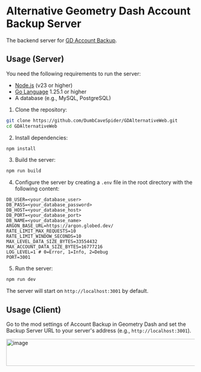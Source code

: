 # Alternative Geometry Dash Account Backup Server

The backend server for [GD Account Backup](https://github.com/DumbCaveSpider/GDAccountBackup).

## Usage (Server)
You need the following requirements to run the server:
- [Node.js](https://nodejs.org/) (v23 or higher)
- [Go Language](https://go.dev/) 1.25.1 or higher
- A database (e.g., MySQL, PostgreSQL)

1. Clone the repository:

```bash
git clone https://github.com/DumbCaveSpider/GDAlternativeWeb.git
cd GDAlternativeWeb
```

2. Install dependencies:

```bash
npm install
```

3. Build the server:

```bash
npm run build
```

4. Configure the server by creating a `.env` file in the root directory with the following content:

```env
DB_USER=<your_database_user>
DB_PASS=<your_database_password>
DB_HOST=<your_database_host>
DB_PORT=<your_database_port>
DB_NAME=<your_database_name>
ARGON_BASE_URL=https://argon.globed.dev/
RATE_LIMIT_MAX_REQUESTS=10
RATE_LIMIT_WINDOW_SECONDS=10
MAX_LEVEL_DATA_SIZE_BYTES=33554432
MAX_ACCOUNT_DATA_SIZE_BYTES=16777216
LOG_LEVEL=1 # 0=Error, 1=Info, 2=Debug
PORT=3001
```

5. Run the server:

```bash
npm run dev
```

The server will start on `http://localhost:3001` by default.

## Usage (Client)
Go to the mod settings of Account Backup in Geometry Dash and set the Backup Server URL to your server's address (e.g., `http://localhost:3001`).

<img width="765" height="72" alt="image" src="https://github.com/user-attachments/assets/345ea290-fabc-40ff-a64a-fd0babf763a6" />
